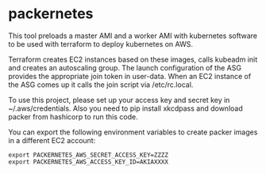 # packernetes

This tool preloads a master AMI and a worker AMI with kubernetes software to be used with terraform to deploy kubernetes on AWS.

Terraform creates EC2 instances based on these images, calls kubeadm init and creates an autoscaling group.
The launch configuration of the ASG provides the appropriate join token in user-data.
When an EC2 instance of the ASG comes up it calls the join script via /etc/rc.local.

To use this project, please set up your access key and secret key in ~/.aws/credentials.
Also you need to pip install xkcdpass and download packer from hashicorp to run this code.

You can export the following environment variables to create packer images in a different EC2 account:
```
export PACKERNETES_AWS_SECRET_ACCESS_KEY=ZZZZ
export PACKERNETES_AWS_ACCESS_KEY_ID=AKIAXXXX
```